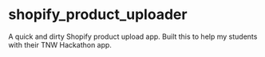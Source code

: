 shopify_product_uploader
========================

A quick and dirty Shopify product upload app. Built this to help my students with their TNW Hackathon app.
